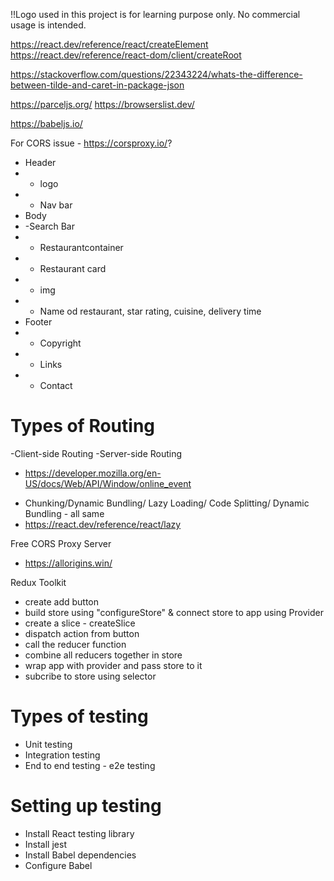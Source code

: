 !!Logo used in this project is for learning purpose only. No commercial usage is intended.

https://react.dev/reference/react/createElement
https://react.dev/reference/react-dom/client/createRoot

https://stackoverflow.com/questions/22343224/whats-the-difference-between-tilde-and-caret-in-package-json

https://parceljs.org/
https://browserslist.dev/

https://babeljs.io/

For CORS issue - https://corsproxy.io/?

<!-- Food Ordering App -->

- Header
- - logo
- - Nav bar
- Body
- -Search Bar
- - Restaurantcontainer
- - Restaurant card
- - img
- - Name od restaurant, star rating, cuisine, delivery time
- Footer
- - Copyright
- - Links
- - Contact

<!--  -->

# Types of Routing

-Client-side Routing
-Server-side Routing

<!--  -->

- https://developer.mozilla.org/en-US/docs/Web/API/Window/online_event

<!--  -->

- Chunking/Dynamic Bundling/ Lazy Loading/ Code Splitting/ Dynamic Bundling - all same
- https://react.dev/reference/react/lazy

Free CORS Proxy Server

- https://allorigins.win/

Redux Toolkit

- create add button
- build store using "configureStore" & connect store to app using Provider
- create a slice - createSlice
- dispatch action from button
- call the reducer function
- combine all reducers together in store
- wrap app with provider and pass store to it
- subcribe to store using selector

# Types of testing

- Unit testing
- Integration testing
- End to end testing - e2e testing

# Setting up testing

- Install React testing library
- Install jest
- Install Babel dependencies
- Configure Babel
